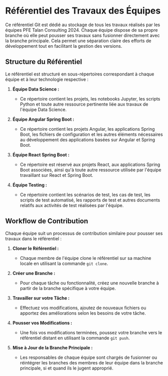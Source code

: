 # Référentiel des Travaux des Équipes

Ce référentiel Git est dédié au stockage de tous les travaux réalisés par les équipes PFE Talan Consulting 2024. Chaque équipe dispose de sa propre branche où elle peut pousser ses travaux sans fusionner directement avec la branche principale. Cela permet une séparation claire des efforts de développement tout en facilitant la gestion des versions.

## Structure du Référentiel

Le référentiel est structuré en sous-répertoires correspondant à chaque équipe et à leur technologie respective :

1. **Équipe Data Science :**
   - Ce répertoire contient les projets, les notebooks Jupyter, les scripts Python et toute autre ressource pertinente liée aux travaux de l'équipe Data Science.

2. **Équipe Angular Spring Boot :**
   - Ce répertoire contient les projets Angular, les applications Spring Boot, les fichiers de configuration et les autres éléments nécessaires au développement des applications basées sur Angular et Spring Boot.

3. **Équipe React Spring Boot :**
   - Ce répertoire est réservé aux projets React, aux applications Spring Boot associées, ainsi qu'à toute autre ressource utilisée par l'équipe travaillant sur React et Spring Boot.

4. **Équipe Testing :**
   - Ce répertoire contient les scénarios de test, les cas de test, les scripts de test automatisé, les rapports de test et autres documents relatifs aux activités de test réalisées par l'équipe.

## Workflow de Contribution

Chaque équipe suit un processus de contribution similaire pour pousser ses travaux dans le référentiel :

1. **Cloner le Référentiel :**
   - Chaque membre de l'équipe clone le référentiel sur sa machine locale en utilisant la commande `git clone`.

2. **Créer une Branche :**
   - Pour chaque tâche ou fonctionnalité, créez une nouvelle branche à partir de la branche spécifique à votre équipe.

3. **Travailler sur votre Tâche :**
   - Effectuez vos modifications, ajoutez de nouveaux fichiers ou apportez des améliorations selon les besoins de votre tâche.

4. **Pousser vos Modifications :**
   - Une fois vos modifications terminées, poussez votre branche vers le référentiel distant en utilisant la commande `git push`.

5. **Mise à Jour de la Branche Principale :**
   - Les responsables de chaque équipe sont chargés de fusionner ou réintégrer les branches des membres de leur équipe dans la branche principale, si et quand ils le jugent approprié.


